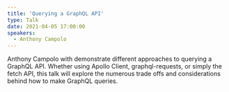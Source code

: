 ```yaml
---
title: 'Querying a GraphQL API'
type: Talk
date: 2021-04-05 17:00:00
speakers:
  - Anthony Campolo
---
```


Anthony Campolo with demonstrate different approaches to querying a GraphQL API. Whether using Apollo Client, graphql-requests, or simply the fetch API, this talk will explore the numerous trade offs and considerations behind how to make GraphQL queries.
